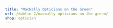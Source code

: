 ```yaml
---
title: "MacNally Opticians on the Green"
url: /dublin-2/macnally-opticians-on-the-green/
shop: optician
---
```


